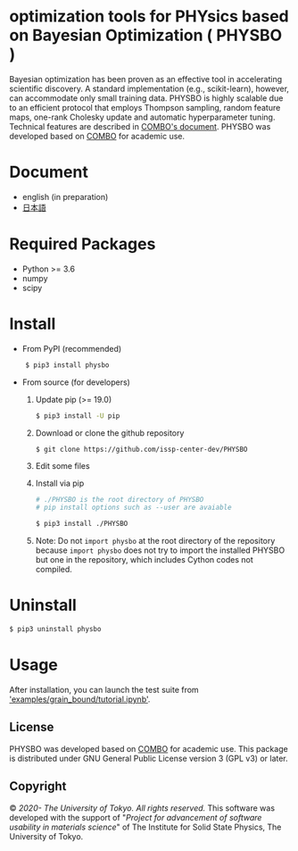 # optimization tools for PHYsics based on Bayesian Optimization ( PHYSBO )
Bayesian optimization has been proven as an effective tool in accelerating scientific discovery.
A standard implementation (e.g., scikit-learn), however, can accommodate only small training data.
PHYSBO is highly scalable due to an efficient protocol that employs Thompson sampling, random feature maps, one-rank Cholesky update and automatic hyperparameter tuning. Technical features are described in [COMBO's document](https://github.com/tsudalab/combo/blob/master/docs/combo_document.pdf).
PHYSBO was developed based on [COMBO](https://github.com/tsudalab/combo) for academic use.

# Document #####################################

- english (in preparation)
- [日本語](https://issp-center-dev.github.io/PHYSBO/manual/master/ja/index.html)

# Required Packages ############################
* Python >= 3.6
* numpy
* scipy

# Install ######################################
- From PyPI (recommended)
```bash
    $ pip3 install physbo
```

- From source (for developers)
    1. Update pip (>= 19.0)
        ```bash
        $ pip3 install -U pip
        ```

    1. Download or clone the github repository
        ```
        $ git clone https://github.com/issp-center-dev/PHYSBO
        ```

    1. Edit some files

    1. Install via pip
        ``` bash
        # ./PHYSBO is the root directory of PHYSBO
        # pip install options such as --user are avaiable

        $ pip3 install ./PHYSBO
        ```

    1. Note: Do not `import physbo` at the root directory of the repository because `import physbo` does not try to import the installed PHYSBO but one in the repository, which includes Cython codes not compiled.

# Uninstall
```bash
$ pip3 uninstall physbo
```

# Usage
After installation, you can launch the test suite from ['examples/grain_bound/tutorial.ipynb'](https://github.com/issp-center-dev/PHYSBO/examples/grain_bound/tutorial.ipynb).

## License
PHYSBO was developed based on [COMBO](https://github.com/tsudalab/COMBO) for academic use.
This package is distributed under GNU General Public License version 3 (GPL v3) or later.

Copyright
---------

© *2020- The University of Tokyo. All rights reserved.*
This software was developed with the support of \"*Project for advancement of software usability in materials science*\" of The Institute for Solid State Physics, The University of Tokyo. 
